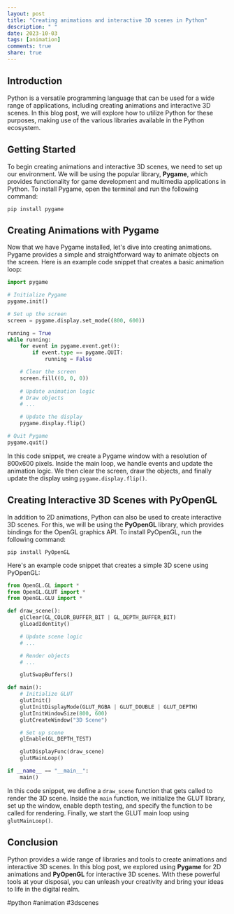 ```yaml
---
layout: post
title: "Creating animations and interactive 3D scenes in Python"
description: " "
date: 2023-10-03
tags: [animation]
comments: true
share: true
---
```


## Introduction
Python is a versatile programming language that can be used for a wide range of applications, including creating animations and interactive 3D scenes. In this blog post, we will explore how to utilize Python for these purposes, making use of the various libraries available in the Python ecosystem.

## Getting Started
To begin creating animations and interactive 3D scenes, we need to set up our environment. We will be using the popular library, **Pygame**, which provides functionality for game development and multimedia applications in Python. To install Pygame, open the terminal and run the following command:

```
pip install pygame
```

## Creating Animations with Pygame
Now that we have Pygame installed, let's dive into creating animations. Pygame provides a simple and straightforward way to animate objects on the screen. Here is an example code snippet that creates a basic animation loop:

```python
import pygame

# Initialize Pygame
pygame.init()

# Set up the screen
screen = pygame.display.set_mode((800, 600))

running = True
while running:
    for event in pygame.event.get():
        if event.type == pygame.QUIT:
            running = False

    # Clear the screen
    screen.fill((0, 0, 0))
    
    # Update animation logic
    # Draw objects
    # ...

    # Update the display
    pygame.display.flip()

# Quit Pygame
pygame.quit()
```

In this code snippet, we create a Pygame window with a resolution of 800x600 pixels. Inside the main loop, we handle events and update the animation logic. We then clear the screen, draw the objects, and finally update the display using `pygame.display.flip()`.

## Creating Interactive 3D Scenes with PyOpenGL
In addition to 2D animations, Python can also be used to create interactive 3D scenes. For this, we will be using the **PyOpenGL** library, which provides bindings for the OpenGL graphics API. To install PyOpenGL, run the following command:

```
pip install PyOpenGL
```

Here's an example code snippet that creates a simple 3D scene using PyOpenGL:

```python
from OpenGL.GL import *
from OpenGL.GLUT import *
from OpenGL.GLU import *

def draw_scene():
    glClear(GL_COLOR_BUFFER_BIT | GL_DEPTH_BUFFER_BIT)
    glLoadIdentity()

    # Update scene logic
    # ...

    # Render objects
    # ...

    glutSwapBuffers()

def main():
    # Initialize GLUT
    glutInit()
    glutInitDisplayMode(GLUT_RGBA | GLUT_DOUBLE | GLUT_DEPTH)
    glutInitWindowSize(800, 600)
    glutCreateWindow("3D Scene")

    # Set up scene
    glEnable(GL_DEPTH_TEST)

    glutDisplayFunc(draw_scene)
    glutMainLoop()

if __name__ == "__main__":
    main()
```

In this code snippet, we define a `draw_scene` function that gets called to render the 3D scene. Inside the `main` function, we initialize the GLUT library, set up the window, enable depth testing, and specify the function to be called for rendering. Finally, we start the GLUT main loop using `glutMainLoop()`.

## Conclusion
Python provides a wide range of libraries and tools to create animations and interactive 3D scenes. In this blog post, we explored using **Pygame** for 2D animations and **PyOpenGL** for interactive 3D scenes. With these powerful tools at your disposal, you can unleash your creativity and bring your ideas to life in the digital realm.

#python #animation #3dscenes